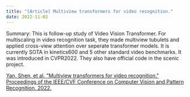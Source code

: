 ```yaml
---
title: "[Article] Multiview transformers for video recognition."
date: 2022-11-02
---
```


Summary: This is follow-up study of Video Vision Transformer. For multiscaling in video recognition task, they made multiview tubulets and applied cross-view attention over seperate transformer models. It is currently SOTA in kinetics600 and 5 other standard video benchmarks. It was introduced in CVPR2022. They also have official code in the scenic project.

[Yan, Shen, et al. "Multiview transformers for video recognition." Proceedings of the IEEE/CVF Conference on Computer Vision and Pattern Recognition. 2022.](https://openaccess.thecvf.com/content/CVPR2022/papers/Yan_Multiview_Transformers_for_Video_Recognition_CVPR_2022_paper.pdf)
